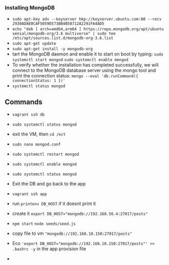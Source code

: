 ### Installing MongoDB
* `sudo apt-key adv --keyserver hkp://keyserver.ubuntu.com:80 --recv 2930ADAE8CAF5059EE73BB4B58712A2291FA4AD5`
* `echo "deb [ arch=amd64,arm64 ] https://repo.mongodb.org/apt/ubuntu xenial/mongodb-org/3.6 multiverse" | sudo tee /etc/apt/sources.list.d/mongodb-org-3.6.list`
* `sudo apt-get update`
* `sudo apt-get install -y mongodb-org`
* tart the MongoDB daemon and enable it to start on boot by typing: `sudo systemctl start mongod`
 `sudo systemctl enable mongod`
* To verify whether the installation has completed successfully, we will connect to the MongoDB database server using the mongo tool and print the connection status: `mongo --eval 'db.runCommand({ connectionStatus: 1 })'`
* `systemctl status mongod`

## Commands ##
* `vagrant ssh db`
* `sudo systemctl status mongod`
* exit the VM, then `cd /ect`
* `sudo nano mongod.conf`
* `sudo systemctl restart mongod`
* `sudo systemctl enable mongod`
* `sudo systemctl status mongod`
* Exit the DB and go back to the app 
* `vagrant ssh app`
* run `printenv DB_HOST` if it doesnt print it
* create it `export DB_HOST="mongodb://192.168.56.4:27017/posts"`

*  `npm start` `node seeds/seed.js`

* copy file to vm `"mongodb://192.168.10.150:27017/posts"`
* Eco `'export DB_HOST="mongodb://192.168.10.150:27017/posts"' >> .bashrc -y` in the app provision file
*